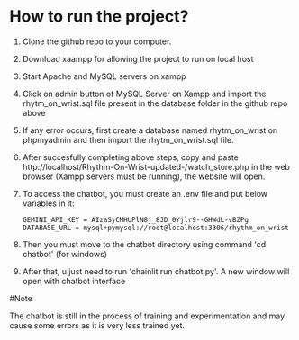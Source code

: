 # How to run the project?

1. Clone the github repo to your computer.
2. Download xaampp for allowing the project to run on local host
3. Start Apache and MySQL servers on xampp
4. Click on admin button of MySQL Server on Xampp and import the rhytm_on_wrist.sql file present in the database folder in the github repo above
5. If any error occurs, first create a database named rhytm_on_wrist on phpmyadmin and then import the rhytm_on_wrist.sql file.
6. After succesfully completing above steps, copy and paste http://localhost/Rhythm-On-Wrist-updated-/watch_store.php in the web browser (Xampp servers must be running), the website will open.
7. To access the chatbot, you must create an .env file and put below variables in it:

       GEMINI_API_KEY = AIzaSyCMHUPlN8j_8JD_0Yjlr9--GHWdL-vBZPg
       DATABASE_URL = mysql+pymysql://root@localhost:3306/rhythm_on_wrist

9. Then you must move to the chatbot directory using command 'cd chatbot' (for windows)
10. After that, u just need to run 'chainlit run chatbot.py'. A new window will open with chatbot interface

#Note

The chatbot is still in the process of training and experimentation and may cause some errors as it is very less trained yet.  

